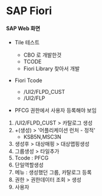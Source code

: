 # SAP Fiori
#### SAP Web 화면
* Tile 테스트
    * CBO 로 개발한것
    * TCODE
    * Fiori Library 찾아서 개발

* Fiori Tcode
    * /UI2/FLPD_CUST
    * /UI2/FLP

* PFCG 권한에서 사용자 등록해야 보임

1. /UI2/FLPD_CUST > 카탈로그 생성
2. +(생성) > '어플리케이션 런처 - 정적'
    * KSB5N,MSC3N
3. 생성후 > 대상매핑 > 대상맵핑생성
4. 그룹생성 > 타일추가
5. Tcode : PFCG
6. 단일역할생성
7. 메뉴 : 생성했던 그룹, 카탈로그 등록
8. 권한 > 권한데이터 조회 > 생성
9. 사용자